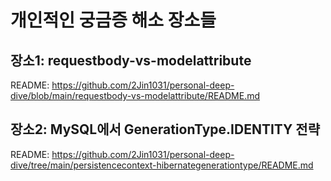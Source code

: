 # 개인적인 궁금증 해소 장소들

## 장소1: requestbody-vs-modelattribute
README: https://github.com/2Jin1031/personal-deep-dive/blob/main/requestbody-vs-modelattribute/README.md

## 장소2: MySQL에서 GenerationType.IDENTITY 전략
README: https://github.com/2Jin1031/personal-deep-dive/tree/main/persistencecontext-hibernategenerationtype/README.md
